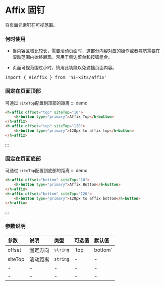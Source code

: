 # Affix 固钉

将页面元素钉在可视范围。

### 何时使用
- 当内容区域比较长，需要滚动页面时，这部分内容对应的操作或者导航需要在滚动范围内始终展现。常用于侧边菜单和按钮组合。

- 页面可视范围过小时，慎用此功能以免遮挡页面内容。
<pre class="language-ts">
import { HiAffix } from 'hi-kits/affix'
</pre>

### 固定在页面顶部
可通过 `siteTop`配置到顶部的距离
::: demo
```html
<h-affix offset="top" siteTop="10">
    <h-button type="primary">Affix Top</h-button>
</h-affix>
<h-affix offset="top" siteTop="120">
    <h-button type="primary">120px to affix top</h-button>
</h-affix>
```
:::


### 固定在页面底部
 可通过 `siteTop`配置到底部的距离
::: demo
```html
<h-affix offset="bottom" siteTop="10">
    <h-button type="primary">Affix Bottom</h-button>
</h-affix>
<h-affix offset="bottom" siteTop="120">
    <h-button type="primary">120px to affix bottom</h-button>
</h-affix>

```
:::
### 参数说明

|参数|说明|类型|可选值|默认值
|:--|:--|:--|:-----|:---
|offset| 固定方向 | `string`| `top | bottom` | -
|siteTop | 滚动距离 | `string` | - | -
|- | - | - | - | -
|- | - | - | - | -

